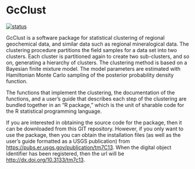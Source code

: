 GcClust
=======

[![status](https://img.shields.io/badge/USGS-Research-blue.svg)](https://owi.usgs.gov/R/packages.html#research)

GcClust is a software package for statistical clustering of regional geochemical data, and similar data such as regional mineralogical data. The clustering procedure partitions the field samples for a data set into two clusters. Each cluster is partitioned again to create two sub-clusters, and so on, generating a hierarchy of clusters. The clustering method is based on a Bayesian finite mixture model. The model parameters are estimated with Hamiltonian Monte Carlo sampling of the posterior probability density function.

The functions that implement the clustering, the documentation of the functions, and a user’s guide that describes each step of the clustering are bundled together in an “R package,” which is the unit of sharable code for the R statistical programming language.

If you are interested in obtaining the source code for the package, then it can be downloaded from this GIT repository. However, if you only want to use the package, then you can obtain the installation files (as well as the user’s guide formatted as a USGS publication) from <https://pubs.er.usgs.gov/publication/tm7C13>. When the digital object identifier has been registered, then the url will be <http://dx.doi.org/10.3133/tm7c13>.

<!-- README.md is generated from README.Rmd. Please edit that file -->
